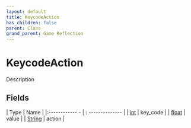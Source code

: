 ```yaml
---
layout: default
title: KeycodeAction
has_children: false
parent: Class
grand_parent: Game Reflection
---
```

# KeycodeAction
Description 

## Fields
| Type | Name |
|:------------ - | : -------------- |
| [int](game-reflection/enums/int.md) | key_code |
| [float](game-reflection/components/float.md) | value |
| [String](game-reflection/components/string.md) | action |
